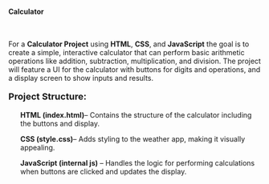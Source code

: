 <a href="https://akshat0502.github.io/Calculator/" style="text-decoration: none;"><b>Calculator</b></a>
    <br><br><br>
    <p>For a <b> Calculator Project</b> using <b>HTML</b>, <b>CSS</b>, and <b>JavaScript</b> the goal is to create a simple, interactive calculator that can perform basic arithmetic operations like addition, subtraction, multiplication, and division. The project will feature a UI for the calculator with buttons for digits and operations, and a display screen to show inputs and results.</p>
    <p>
        <p style="font-size: large; "><b>Project Structure:</b></p>
        <ul><b>HTML (index.html)</b>– Contains the structure of the calculator including the buttons and display.</ul>
        <ul><b>CSS (style.css)</b>– Adds styling to the weather app, making it visually appealing.</ul>
        <ul><b>JavaScript (internal js)</b>  – Handles the logic for performing calculations when buttons are clicked and updates the display.</ul>
